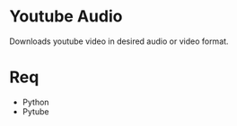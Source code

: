 # Youtube Audio

Downloads youtube video in desired audio or video format. 

# Req
- Python
- Pytube

